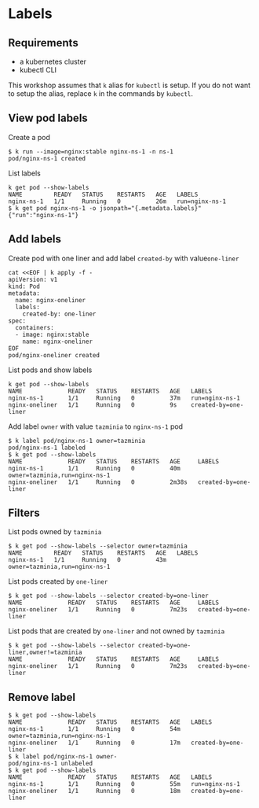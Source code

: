 # Labels

## Requirements

* a kubernetes cluster
* kubectl CLI

This workshop assumes that `k` alias for `kubectl` is setup. If you do not want to setup the alias, replace `k` in the commands by `kubectl`.

## View pod labels

Create a pod

```console
$ k run --image=nginx:stable nginx-ns-1 -n ns-1
pod/nginx-ns-1 created
```

List labels

```console
k get pod --show-labels
NAME         READY   STATUS    RESTARTS   AGE   LABELS
nginx-ns-1   1/1     Running   0          26m   run=nginx-ns-1
$ k get pod nginx-ns-1 -o jsonpath="{.metadata.labels}"
{"run":"nginx-ns-1"}
```

## Add labels

Create pod with one liner and add label `created-by` with value`one-liner`

```console
cat <<EOF | k apply -f -
apiVersion: v1
kind: Pod
metadata:
  name: nginx-oneliner
  labels:
    created-by: one-liner
spec:
  containers:
  - image: nginx:stable
    name: nginx-oneliner
EOF
pod/nginx-oneliner created
```

List pods and show labels

```console
k get pod --show-labels
NAME             READY   STATUS    RESTARTS   AGE   LABELS
nginx-ns-1       1/1     Running   0          37m   run=nginx-ns-1
nginx-oneliner   1/1     Running   0          9s    created-by=one-liner
```

Add label `owner` with value `tazminia` to `nginx-ns-1` pod

```console
$ k label pod/nginx-ns-1 owner=tazminia
pod/nginx-ns-1 labeled
$ k get pod --show-labels
NAME             READY   STATUS    RESTARTS   AGE     LABELS
nginx-ns-1       1/1     Running   0          40m     owner=tazminia,run=nginx-ns-1
nginx-oneliner   1/1     Running   0          2m38s   created-by=one-liner
```

## Filters

List pods owned by `tazminia`

```console
$ k get pod --show-labels --selector owner=tazminia
NAME         READY   STATUS    RESTARTS   AGE   LABELS
nginx-ns-1   1/1     Running   0          43m   owner=tazminia,run=nginx-ns-1
```

List pods created by `one-liner`

```console
$ k get pod --show-labels --selector created-by=one-liner
NAME             READY   STATUS    RESTARTS   AGE     LABELS
nginx-oneliner   1/1     Running   0          7m23s   created-by=one-liner
```

List pods that are created by `one-liner` and not owned by `tazminia`

```console
$ k get pod --show-labels --selector created-by=one-liner,owner!=tazminia
NAME             READY   STATUS    RESTARTS   AGE     LABELS
nginx-oneliner   1/1     Running   0          7m23s   created-by=one-liner
```

## Remove label

```console
$ k get pod --show-labels
NAME             READY   STATUS    RESTARTS   AGE   LABELS
nginx-ns-1       1/1     Running   0          54m   owner=tazminia,run=nginx-ns-1
nginx-oneliner   1/1     Running   0          17m   created-by=one-liner
$ k label pod/nginx-ns-1 owner-
pod/nginx-ns-1 unlabeled
$ k get pod --show-labels
NAME             READY   STATUS    RESTARTS   AGE   LABELS
nginx-ns-1       1/1     Running   0          55m   run=nginx-ns-1
nginx-oneliner   1/1     Running   0          18m   created-by=one-liner
```
